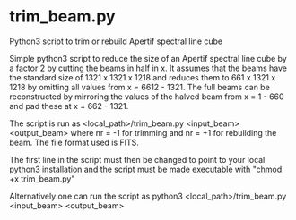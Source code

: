 # trim_beam.py
Python3 script to trim or rebuild Apertif spectral line cube

Simple python3 script to reduce the size of an Apertif spectral line
cube by a factor 2 by cutting the beams in half in x.  It assumes that
the beams have the standard size of 1321 x 1321 x 1218 and reduces
them to 661 x 1321 x 1218 by omitting all values from x = 6612 - 1321.
The full beams can be reconstructed by mirroring the values of the
halved beam from x = 1 - 660 and pad these at x = 662 - 1321.

The script is run as 
<local_path>/trim_beam.py <input_beam> <output_beam> <nr>
where nr = -1 for trimming and nr = +1 for
rebuilding the beam.  The file format used is FITS.

The first line in the script must then be changed to point to your
local python3 installation and the script must be made executable with
"chmod +x trim_beam.py"
  
Alternatively one can run the script as 
python3 <local_path>/trim_beam.py <input_beam> <output_beam> <nr>

